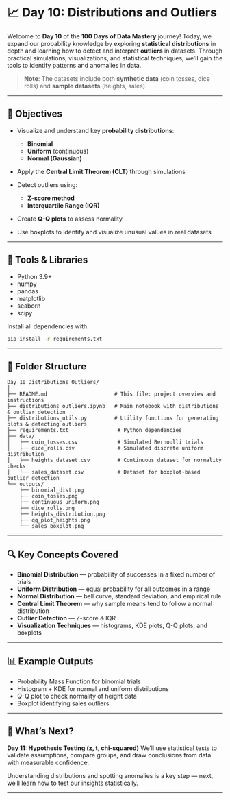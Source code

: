 # 📈 Day 10: Distributions and Outliers

Welcome to **Day 10** of the **100 Days of Data Mastery** journey!
Today, we expand our probability knowledge by exploring **statistical distributions** in depth and learning how to detect and interpret **outliers** in datasets.
Through practical simulations, visualizations, and statistical techniques, we’ll gain the tools to identify patterns and anomalies in data.

> **Note**: The datasets include both **synthetic data** (coin tosses, dice rolls) and **sample datasets** (heights, sales).

---

## 🎯 Objectives

* Visualize and understand key **probability distributions**:

  * **Binomial**
  * **Uniform** (continuous)
  * **Normal (Gaussian)**
* Apply the **Central Limit Theorem (CLT)** through simulations
* Detect outliers using:

  * **Z-score method**
  * **Interquartile Range (IQR)**
* Create **Q-Q plots** to assess normality
* Use boxplots to identify and visualize unusual values in real datasets

---

## 🧰 Tools & Libraries

* Python 3.9+
* numpy
* pandas
* matplotlib
* seaborn
* scipy

Install all dependencies with:

```bash
pip install -r requirements.txt
```

---

## 📁 Folder Structure

```
Day_10_Distributions_Outliers/
│
├── README.md                      # This file: project overview and instructions
├── distributions_outliers.ipynb   # Main notebook with distributions & outlier detection
├── distributions_utils.py         # Utility functions for generating plots & detecting outliers
├── requirements.txt                # Python dependencies
├── data/
│   ├── coin_tosses.csv             # Simulated Bernoulli trials
│   ├── dice_rolls.csv              # Simulated discrete uniform distribution
│   ├── heights_dataset.csv         # Continuous dataset for normality checks
│   └── sales_dataset.csv           # Dataset for boxplot-based outlier detection
└── outputs/
    ├── binomial_dist.png
    ├── coin_tosses.png
    ├── continuous_uniform.png
    ├── dice_rolls.png
    ├── heights_distribution.png
    ├── qq_plot_heights.png
    └── sales_boxplot.png
```

---

## 🔍 Key Concepts Covered

* **Binomial Distribution** — probability of successes in a fixed number of trials
* **Uniform Distribution** — equal probability for all outcomes in a range
* **Normal Distribution** — bell curve, standard deviation, and empirical rule
* **Central Limit Theorem** — why sample means tend to follow a normal distribution
* **Outlier Detection** — Z-score & IQR
* **Visualization Techniques** — histograms, KDE plots, Q-Q plots, and boxplots

---

## 📊 Example Outputs

* Probability Mass Function for binomial trials
* Histogram + KDE for normal and uniform distributions
* Q-Q plot to check normality of height data
* Boxplot identifying sales outliers

---

## 🚀 What’s Next?

**Day 11: Hypothesis Testing (z, t, chi-squared)**
We’ll use statistical tests to validate assumptions, compare groups, and draw conclusions from data with measurable confidence.

Understanding distributions and spotting anomalies is a key step — next, we’ll learn how to test our insights statistically.

---